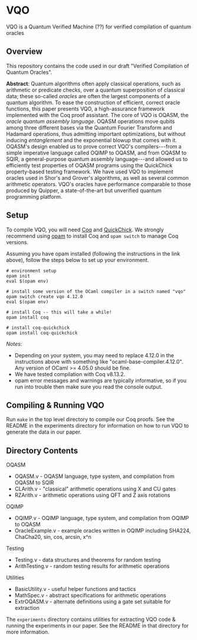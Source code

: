 # VQO

VQO is a Quantum Verified Machine (??) for verified compilation of quantum oracles

## Overview

This repository contains the code used in our draft "Verified Compilation of Quantum Oracles".

**Abstract**:   Quantum algorithms often apply classical operations, such as arithmetic or predicate checks, over a quantum superposition of classical data; these so-called *oracles* are often the largest components of a quantum algorithm. To ease the construction of efficient, correct oracle functions, this paper presents VQO, a high-assurance framework implemented with the Coq proof assistant. The core of VQO is OQASM, the *oracle quantum assembly language*. OQASM operations move qubits among three different bases via the Quantum Fourier Transform and Hadamard operations, thus admitting important optimizations, but without inducing *entanglement* and the exponential blowup that comes with it. OQASM's design enabled us to prove correct VQO's compilers---from a simple imperative language called OQIMP to OQASM, and from OQASM to SQIR, a general-purpose quantum assembly language---and allowed us to efficiently test properties of OQASM programs using the QuickChick property-based testing framework.  We have used VQO to implement oracles used in Shor's and Grover's algorithms, as well as several common arithmetic operators. VQO's oracles have performance comparable to those produced by Quipper, a state-of-the-art but unverified quantum programming platform.

## Setup

To compile VQO, you will need [Coq](https://coq.inria.fr/) and [QuickChick](https://github.com/QuickChick/QuickChick). We strongly recommend using [opam](https://opam.ocaml.org/doc/Install.html) to install Coq and `opam switch` to manage Coq versions. 

Assuming you have opam installed (following the instructions in the link above), follow the steps below to set up your environment.
```
# environment setup
opam init
eval $(opam env)

# install some version of the OCaml compiler in a switch named "vqo"
opam switch create vqo 4.12.0
eval $(opam env)

# install Coq -- this will take a while!
opam install coq

# install coq-quickchick
opam install coq-quickchick
```

*Notes*:
* Depending on your system, you may need to replace 4.12.0 in the instructions above with something like "ocaml-base-compiler.4.12.0". Any version of OCaml >= 4.05.0 should be fine. 
* We have tested compilation with Coq v8.13.2.
* opam error messages and warnings are typically informative, so if you run into trouble then make sure you read the console output.

## Compiling & Running VQO

Run `make` in the top level directory to compile our Coq proofs. See the README in the experiments directory for information on how to run VQO to generate the data in our paper.

## Directory Contents

OQASM
* OQASM.v - OQASM language, type system, and compilation from OQASM to SQIR
* CLArith.v - "classical" arithmetic operations using X and CU gates
* RZArith.v - arithmetic operations using QFT and Z axis rotations

OQIMP
* OQIMP.v - OQIMP language, type system, and compilation from OQIMP to OQASM
* OracleExample.v - example oracles written in OQIMP including SHA224, ChaCha20, sin, cos, arcsin, x^n

Testing
* Testing.v - data structures and theorems for random testing
* ArithTesting.v - random testing results for arithmetic operations

Utilities
* BasicUtility.v - useful helper functions and tactics
* MathSpec.v - abstract specifications for arithmetic operations
* ExtrOQASM.v - alternate definitions using a gate set suitable for extraction 

The `experiments` directory contains utilities for extracting VQO code & running the experiments in our paper. See the README in that directory for more information.
